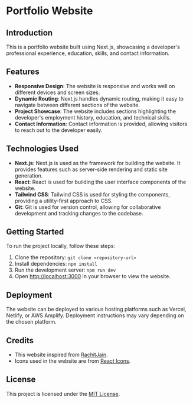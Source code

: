 # Portfolio Website

## Introduction
This is a portfolio website built using Next.js, showcasing a developer's professional experience, education, skills, and contact information.

## Features
- **Responsive Design**: The website is responsive and works well on different devices and screen sizes.
- **Dynamic Routing**: Next.js handles dynamic routing, making it easy to navigate between different sections of the website.
- **Project Showcase**: The website includes sections highlighting the developer's employment history, education, and technical skills.
- **Contact Information**: Contact information is provided, allowing visitors to reach out to the developer easily.

## Technologies Used
- **Next.js**: Next.js is used as the framework for building the website. It provides features such as server-side rendering and static site generation.
- **React**: React is used for building the user interface components of the website.
- **Tailwind CSS**: Tailwind CSS is used for styling the components, providing a utility-first approach to CSS.
- **Git**: Git is used for version control, allowing for collaborative development and tracking changes to the codebase.

## Getting Started
To run the project locally, follow these steps:
1. Clone the repository: `git clone <repository-url>`
2. Install dependencies: `npm install`
3. Run the development server: `npm run dev`
4. Open [http://localhost:3000](http://localhost:3000) in your browser to view the website.

## Deployment
The website can be deployed to various hosting platforms such as Vercel, Netlify, or AWS Amplify. Deployment instructions may vary depending on the chosen platform.

## Credits
- This website inspired from [RachitJain](https://rachitiitr.com/).
- Icons used in the website are from [React Icons](https://react-icons.github.io/react-icons/).

## License
This project is licensed under the [MIT License](https://opensource.org/licenses/MIT).

